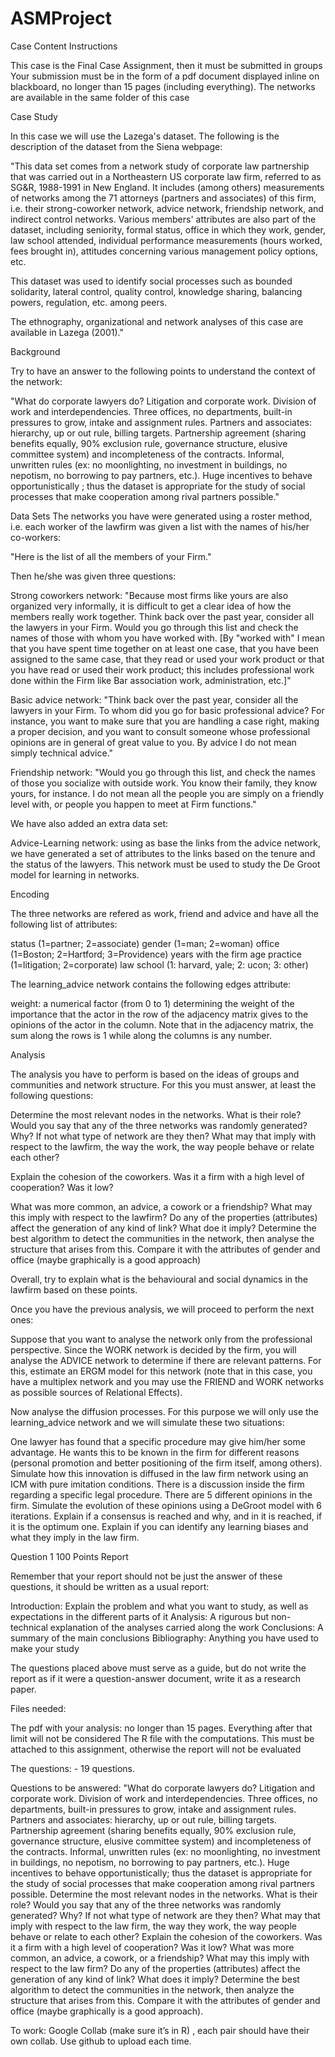 # ASMProject

Case Content
Instructions


This case is the Final Case Assignment, then it must be submitted in groups
Your submission must be in the form of a pdf document displayed inline on blackboard, no longer than 15 pages (including everything).
The networks are available in the same folder of this case




Case Study

In this case we will use the Lazega's dataset. The following is the description of the dataset from the Siena webpage:

"This data set comes from a network study of corporate law partnership that was carried out in a Northeastern US corporate law firm, referred to as SG&R, 1988-1991 in New England. It includes (among others) measurements of networks among the 71 attorneys (partners and associates) of this firm, i.e. their strong-coworker network, advice network, friendship network, and indirect control networks. Various members' attributes are also part of the dataset, including seniority, formal status, office in which they work, gender, law school attended, individual performance measurements (hours worked, fees brought in), attitudes concerning various management policy options, etc.

This dataset was used to identify social processes such as bounded solidarity, lateral control, quality control, knowledge sharing, balancing powers, regulation, etc. among peers.

The ethnography, organizational and network analyses of this case are available in Lazega (2001)."

Background

Try to have an answer to the following points to understand the context of the network:


"What do corporate lawyers do? 
Litigation and corporate work.
Division of work and interdependencies.
Three offices, no departments, built-in pressures to grow, intake and assignment rules.
Partners and associates: hierarchy, up or out rule, billing targets.
Partnership agreement (sharing benefits equally, 90% exclusion rule, governance structure, elusive committee system) and incompleteness of the contracts.
Informal, unwritten rules (ex: no moonlighting, no investment in buildings, no nepotism, no borrowing to pay partners, etc.).
Huge incentives to behave opportunistically ; thus the dataset is appropriate for the study of social processes that make cooperation among rival partners possible."


Data Sets
The networks you have were generated using a roster method, i.e. each worker of the lawfirm was given a list with the names of his/her co-workers:

"Here is the list of all the members of your Firm."

Then he/she was given three questions:


Strong coworkers network: "Because most firms like yours are also organized very informally, it is difficult to get a clear idea of how the members really work together. Think back over the past year, consider all the lawyers in your Firm. Would you go through this list and check the names of those with whom you have worked with. [By "worked with" I mean that you have spent time together on at least one case, that you have been assigned to the same case, that they read or used your work product or that you have read or used their work product; this includes professional work done within the Firm like Bar association work, administration, etc.]"


Basic advice network: "Think back over the past year, consider all the lawyers in your Firm. To whom did you go for basic professional advice? For instance, you want to make sure that you are handling a case right, making a proper decision, and you want to consult someone whose professional opinions are in general of great value to you. By advice I do not mean simply technical advice."


Friendship network: "Would you go through this list, and check the names of those you socialize with outside work. You know their family, they know yours, for instance. I do not mean all the people you are simply on a friendly level with, or people you happen to meet at Firm functions."


We have also added an extra data set:


Advice-Learning network: using as base the links from the advice network, we have generated a set of attributes to the links based on the tenure and the status of the lawyers. This network must be used to study the De Groot model for learning in networks. 


Encoding

The three networks are refered as work, friend and advice and have all the following list of attributes:


status (1=partner; 2=associate)
gender (1=man; 2=woman)
office (1=Boston; 2=Hartford; 3=Providence)
years with the firm
age
practice (1=litigation; 2=corporate)
law school (1: harvard, yale; 2: ucon; 3: other)


The learning_advice network contains the following edges attribute:


weight: a numerical factor (from 0 to 1) determining the weight of the importance that the actor in the row of the adjacency matrix gives to the opinions of the actor in the column. Note that in the adjacency matrix, the sum along the rows is 1 while along the columns is any number. 


Analysis

The analysis you have to perform is based on the ideas of groups and communities and network structure. For this you must answer, at least the following questions:


Determine the most relevant nodes in the networks. What is their role?
Would you say that any of the three networks was randomly generated? Why? If not what type of network are they then? What may that imply with respect to the lawfirm, the way the work, the way people behave or relate each other?


Explain the cohesion of the coworkers. Was it a firm with a high level of cooperation? Was it low?


 What was more common, an advice, a cowork or a friendship? What may this imply with respect to the lawfirm?
Do any of the properties (attributes) affect the generation of any kind of link? What doe it imply?
Determine the best algorithm to detect the communities in the network, then analyse the structure that arises from this. Compare it with the attributes of gender and office (maybe graphically is a good approach)


Overall, try to explain what is the behavioural and social dynamics in the lawfirm based on these points.

Once you have the previous analysis, we will proceed to perform the next ones:


Suppose that you want to analyse the network only from the professional perspective. Since the WORK network is decided by the firm, you will analyse the ADVICE network to determine if there are relevant patterns. For this, estimate an ERGM model for this network (note that in this case, you have a multiplex network and you may use the FRIEND and WORK networks as possible sources of Relational Effects).


Now analyse the diffusion processes. For this purpose we will only use the learning_advice network and we will simulate these two situations:


One lawyer has found that a specific procedure may give him/her some advantage. He wants this to be known in the firm for different reasons (personal promotion and better positioning of the firm itself, among others). Simulate how this innovation is diffused in the law firm network using an ICM with pure imitation conditions. 
There is a discussion inside the firm regarding a specific legal procedure. There are 5 different opinions in the firm. Simulate the evolution of these opinions using a DeGroot model with 6 iterations. Explain if a consensus is reached and why, and in it is reached, if it is the optimum one. Explain if you can identify any learning biases and what they imply in the law firm. 


Question 1
100 Points
Report

Remember that your report should not be just the answer of these questions, it should be written as a usual report: 


Introduction: Explain the problem and what you want to study, as well as expectations in the different parts of it
Analysis: A rigurous but non-technical explanation of the analyses carried along the work
Conclusions: A summary of the main conclusions
Bibliography: Anything you have used to make your study


The questions placed above must serve as a guide, but do not write the report as if it were a question-answer document, write it as a research paper.

Files needed:


The pdf with your analysis: no longer than 15 pages. Everything after that limit will not be considered
The R file with the computations. This must be attached to this assignment, otherwise the report will not be evaluated




The questions:  - 19 questions. 











Questions to be answered:
"What do corporate lawyers do?
Litigation and corporate work.
Division of work and interdependencies.
Three offices, no departments, built-in pressures to grow, intake and assignment rules.
Partners and associates: hierarchy, up or out rule, billing targets.
Partnership agreement (sharing benefits equally, 90% exclusion rule, governance structure, elusive committee system) and incompleteness of the contracts.
Informal, unwritten rules (ex: no moonlighting, no investment in buildings, no nepotism, no borrowing to pay partners, etc.).
Huge incentives to behave opportunistically; thus the dataset is appropriate for the study of social processes that make cooperation among rival partners possible.
Determine the most relevant nodes in the networks. What is their role?
Would you say that any of the three networks was randomly generated? Why? If not what type of network are they then? What may that imply with respect to the law firm, the way they work, the way people behave or relate to each other?
Explain the cohesion of the coworkers. Was it a firm with a high level of cooperation? Was it low?
What was more common, an advice, a cowork, or a friendship? What may this imply with respect to the law firm?
Do any of the properties (attributes) affect the generation of any kind of link? What does it imply?
Determine the best algorithm to detect the communities in the network, then analyze the structure that arises from this. Compare it with the attributes of gender and office (maybe graphically is a good approach).

To work: 
Google Collab (make sure it’s in R) , each pair should have their own collab. 
Use github to upload each time. 
